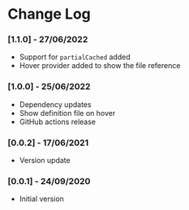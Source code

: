 # Change Log

### [1.1.0] - 27/06/2022

- Support for `partialCached` added
- Hover provider added to show the file reference

### [1.0.0] - 25/06/2022

- Dependency updates
- Show definition file on hover
- GitHub actions release

### [0.0.2] - 17/06/2021

- Version update

### [0.0.1] - 24/09/2020

- Initial version